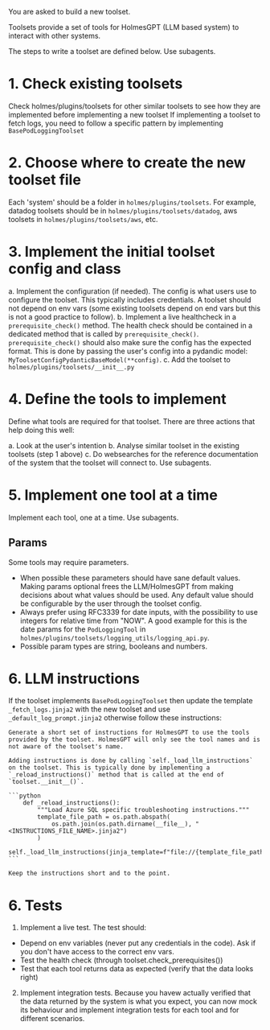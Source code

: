 You are asked to build a new toolset.

Toolsets provide a set of tools for HolmesGPT (LLM based system) to interact with other systems.

The steps to write a toolset are defined below. Use subagents.

# 1. Check existing toolsets

Check holmes/plugins/toolsets for other similar toolsets to see how they are implemented before implementing a new toolset
If implementing a toolset to fetch logs, you need to follow a specific pattern by implementing `BasePodLoggingToolset`

# 2. Choose where to create the new toolset file

Each 'system' should be a folder in `holmes/plugins/toolsets`.
For example, datadog toolsets should be in `holmes/plugins/toolsets/datadog`, aws toolsets in `holmes/plugins/toolsets/aws`, etc.

# 3. Implement the initial toolset config and class

a. Implement the configuration (if needed). The config is what users use to configure the toolset. This typically includes credentials.
A toolset should not depend on env vars (some existing toolsets depend on end vars but this is not a good practice to follow).
b. Implement a live healthcheck in a `prerequisite_check()` method. The health check should be contained in a dedicated method that is called by `prerequisite_check()`. `prerequisite_check()` should also make sure the config has the expected format. This is done by passing the user's config into a pydandic model: `MyToolsetConfigPydanticBaseModel(**config)`.
c. Add the toolset to `holmes/plugins/toolsets/__init__.py`

# 4. Define the tools to implement

Define what tools are required for that toolset. There are three actions that help doing this well:

  a. Look at the user's intention
  b. Analyse similar toolset in the existing toolsets (step 1 above)
  c. Do websearches for the reference documentation of the system that the toolset will connect to. Use subagents.

# 5. Implement one tool at a time

Implement each tool, one at a time. Use subagents.

## Params

Some tools may require parameters.

- When possible these parameters should have sane default values. Making params optional frees the LLM/HolmesGPT from making decisions about what values should be used. Any default value should be configurable by the user through the toolset config.
- Always prefer using RFC3339 for date inputs, with the possibility to use integers for relative time from "NOW". A good example for this is the date params for the `PodLoggingTool` in `holmes/plugins/toolsets/logging_utils/logging_api.py`.
- Possible param types are string, booleans and numbers.

# 6. LLM instructions

If the toolset implements `BasePodLoggingToolset` then update the template `_fetch_logs.jinja2` with the new toolset and use `_default_log_prompt.jinja2` otherwise follow these instructions:

    Generate a short set of instructions for HolmesGPT to use the tools provided by the toolset. HolmesGPT will only see the tool names and is not aware of the toolset's name.

    Adding instructions is done by calling `self._load_llm_instructions` on the toolset. This is typically done by implementing a `_reload_instructions()` method that is called at the end of `toolset.__init__()`.

    ```python
        def _reload_instructions():
            """Load Azure SQL specific troubleshooting instructions."""
            template_file_path = os.path.abspath(
                os.path.join(os.path.dirname(__file__), "<INSTRUCTIONS_FILE_NAME>.jinja2")
            )
            self._load_llm_instructions(jinja_template=f"file://{template_file_path}")
    ```

    Keep the instructions short and to the point.

# 6. Tests

1. Implement a live test. The test should:
  - Depend on env variables (never put any credentials in the code). Ask if you don't have access to the correct env vars.
  - Test the health check (through toolset.check_prerequisites())
  - Test that each tool returns data as expected (verify that the data looks right)
2. Implement integration tests. Because you havew actually verified that the data returned by the system is what you expect, you can now mock its behaviour and implement integration tests for each tool and for different scenarios.
